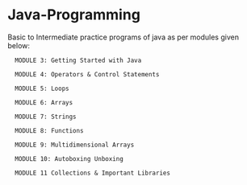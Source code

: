 # Java-Programming
Basic to Intermediate practice programs of java as per modules given below: 
  
      MODULE 3: Getting Started with Java

      MODULE 4: Operators & Control Statements

      MODULE 5: Loops

      MODULE 6: Arrays

      MODULE 7: Strings

      MODULE 8: Functions

      MODULE 9: Multidimensional Arrays

      MODULE 10: Autoboxing Unboxing

      MODULE 11 Collections & Important Libraries
